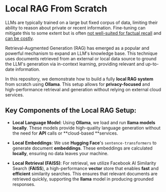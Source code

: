 # Local RAG From Scratch

LLMs are typically trained on a large but fixed corpus of data, limiting their ability to reason about private or recent information. Fine-tuning can mitigate this to some extent but is often [not well-suited for factual recall](https://www.anyscale.com/blog/fine-tuning-is-for-form-not-facts) and [can be costly](https://www.glean.com/blog/how-to-build-an-ai-assistant-for-the-enterprise).

Retrieval-Augmented Generation (RAG) has emerged as a popular and powerful mechanism to expand an LLM's knowledge base. This technique uses documents retrieved from an external or local data source to ground the LLM's generation via in-context learning, providing relevant and up-to-date information.

In this repository, we demonstrate how to build a fully **local RAG system** from scratch using **Ollama**. This setup allows for **privacy-focused** and high-performance retrieval and generation without relying on external cloud services.

## Key Components of the Local RAG Setup:

- **Local Language Model**: Using **Ollama**, we load and run **llama models** **locally**. These models provide high-quality language generation without the need for **API** calls or **cloud-based **services.
  
- **Local Embeddings**: We use **Hugging Face**'s `sentence-transformers` to generate document **embeddings**. These embeddings are calculated **locally**, ensuring no data leaves your machine.
  
- **Local Retrieval (FAISS)**: For retrieval, we utilize Facebook AI Similarity Search (**FAISS**), a high-performance **vector** store that enables **fast** and **efficient** similarity searches. This ensures that relevant documents are retrieved quickly, supporting the **llama** model in producing grounded responses.
